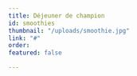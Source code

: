 ```yaml
---
title: Déjeuner de champion
id: smoothies
thumbnail: "/uploads/smoothie.jpg"
link: "#"
order: 
featured: false

---
```

